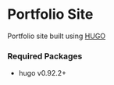 # Portfolio Site #

Portfolio site built using [HUGO](https://gohugo.io/)


### Required Packages ###

* hugo v0.92.2+